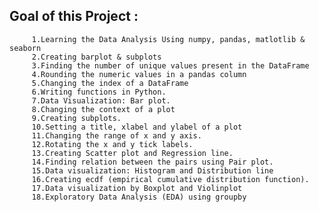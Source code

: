 ## Goal of this Project : 
         1.Learning the Data Analysis Using numpy, pandas, matlotlib & seaborn
         2.Creating barplot & subplots
         3.Finding the number of unique values present in the DataFrame 
         4.Rounding the numeric values in a pandas column
         5.Changing the index of a DataFrame 
         6.Writing functions in Python. 
         7.Data Visualization: Bar plot. 
         8.Changing the context of a plot
         9.Creating subplots. 
         10.Setting a title, xlabel and ylabel of a plot 
         11.Changing the range of x and y axis. 
         12.Rotating the x and y tick labels.
         13.Creating Scatter plot and Regression line. 
         14.Finding relation between the pairs using Pair plot. 
         15.Data visualization: Histogram and Distribution line
         16.Creating ecdf (empirical cumulative distribution function). 
         17.Data visualization by Boxplot and Violinplot
         18.Exploratory Data Analysis (EDA) using groupby

